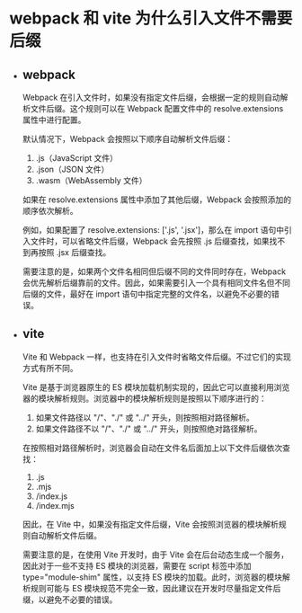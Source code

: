 # webpack 和 vite 为什么引入文件不需要后缀

- ## webpack

  Webpack 在引入文件时，如果没有指定文件后缀，会根据一定的规则自动解析文件后缀。这个规则可以在 Webpack 配置文件中的 resolve.extensions 属性中进行配置。

  默认情况下，Webpack 会按照以下顺序自动解析文件后缀：

  1. .js（JavaScript 文件）
  2. .json（JSON 文件）
  3. .wasm（WebAssembly 文件）

  如果在 resolve.extensions 属性中添加了其他后缀，Webpack 会按照添加的顺序依次解析。

  例如，如果配置了 resolve.extensions: ['.js', '.jsx']，那么在 import 语句中引入文件时，可以省略文件后缀，Webpack 会先按照 .js 后缀查找，如果找不到再按照 .jsx 后缀查找。

  需要注意的是，如果两个文件名相同但后缀不同的文件同时存在，Webpack 会优先解析后缀靠前的文件。因此，如果需要引入一个具有相同文件名但不同后缀的文件，最好在 import 语句中指定完整的文件名，以避免不必要的错误。

- ## vite

  Vite 和 Webpack 一样，也支持在引入文件时省略文件后缀。不过它们的实现方式有所不同。

  Vite 是基于浏览器原生的 ES 模块加载机制实现的，因此它可以直接利用浏览器的模块解析规则。浏览器中的模块解析规则是按照以下顺序进行的：

  1. 如果文件路径以 "/"、"./" 或 "../" 开头，则按照相对路径解析。
  2. 如果文件路径不以 "/"、"./" 或 "../" 开头，则按照绝对路径解析。

  在按照相对路径解析时，浏览器会自动在文件名后面加上以下文件后缀依次查找：

  1. .js
  2. .mjs
  3. /index.js
  4. /index.mjs

  因此，在 Vite 中，如果没有指定文件后缀，Vite 会按照浏览器的模块解析规则自动解析文件后缀。

  需要注意的是，在使用 Vite 开发时，由于 Vite 会在后台动态生成一个服务，因此对于一些不支持 ES 模块的浏览器，需要在 script 标签中添加 type="module-shim" 属性，以支持 ES 模块的加载。此时，浏览器的模块解析规则可能与 ES 模块规范不完全一致，因此建议在开发时尽量指定文件后缀，以避免不必要的错误。